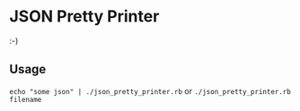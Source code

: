 # JSON Pretty Printer
:-)

## Usage
`echo "some json" | ./json_pretty_printer.rb`
or
`./json_pretty_printer.rb filename`
